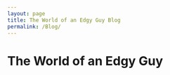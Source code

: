 ```yaml
---
layout: page
title: The World of an Edgy Guy Blog
permalink: /Blog/
---
```


<h1> The World of an Edgy Guy </h1>
